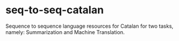 # seq-to-seq-catalan
Sequence to sequence language resources for Catalan for two tasks, namely: Summarization and Machine Translation.
